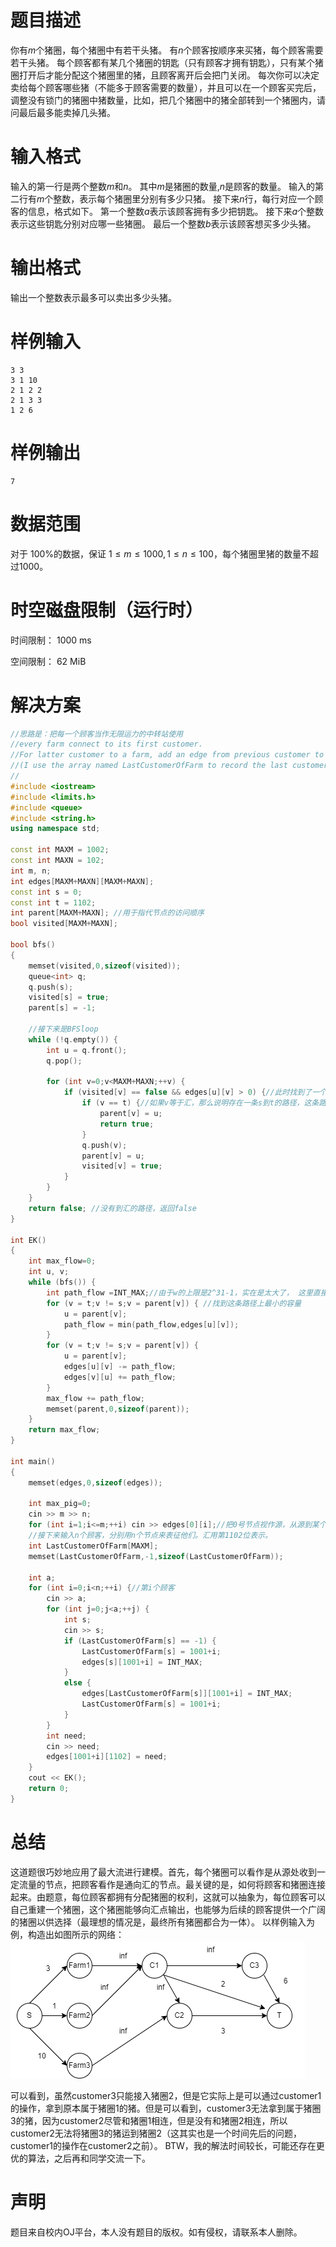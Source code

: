 # 题目描述
你有$m$个猪圈，每个猪圈中有若干头猪。 有$n$个顾客按顺序来买猪，每个顾客需要若干头猪。 每个顾客都有某几个猪圈的钥匙（只有顾客才拥有钥匙），只有某个猪圈打开后才能分配这个猪圈里的猪，且顾客离开后会把门关闭。
每次你可以决定卖给每个顾客哪些猪（不能多于顾客需要的数量），并且可以在一个顾客买完后，调整没有锁门的猪圈中猪数量，比如，把几个猪圈中的猪全部转到一个猪圈内，请问最后最多能卖掉几头猪。

# 输入格式
输入的第一行是两个整数$m$和$n$。 其中$m$是猪圈的数量,$n$是顾客的数量。
输入的第二行有$m$个整数，表示每个猪圈里分别有多少只猪。
接下来$n$行，每行对应一个顾客的信息，格式如下。
第一个整数$a$表示该顾客拥有多少把钥匙。
接下来$a$个整数表示这些钥匙分别对应哪一些猪圈。
最后一个整数$b$表示该顾客想买多少头猪。

# 输出格式
输出一个整数表示最多可以卖出多少头猪。

# 样例输入
```
3 3
3 1 10
2 1 2 2
2 1 3 3
1 2 6
```
# 样例输出
```
7
```
# 数据范围
对于 100%的数据，保证 $1\leq m \leq 1000, 1 \leq n \leq 100$，每个猪圈里猪的数量不超过$1000$。

# 时空磁盘限制（运行时）
时间限制： 1000 ms

空间限制： 62 MiB
# 解决方案
```cpp
//思路是：把每一个顾客当作无限运力的中转站使用
//every farm connect to its first customer. 
//For latter customer to a farm, add an edge from previous customer to him with capacity INT_MAX
//(I use the array named LastCustomerOfFarm to record the last customer)
//
#include <iostream>
#include <limits.h>
#include <queue>
#include <string.h>
using namespace std;
 
const int MAXM = 1002;
const int MAXN = 102;
int m, n;
int edges[MAXM+MAXN][MAXM+MAXN];
const int s = 0;
const int t = 1102;
int parent[MAXM+MAXN]; //用于指代节点的访问顺序
bool visited[MAXM+MAXN];

bool bfs()
{
    memset(visited,0,sizeof(visited));
    queue<int> q;
    q.push(s);
    visited[s] = true;
    parent[s] = -1;

    //接下来是BFSloop
    while (!q.empty()) {
        int u = q.front();
        q.pop();

        for (int v=0;v<MAXM+MAXN;++v) {
            if (visited[v] == false && edges[u][v] > 0) {//此时找到了一个可以更新距离信息的节点
                if (v == t) {//如果v等于汇，那么说明存在一条s到t的路径，这条路径被parent数组记录下来了。只需返回即可。
                    parent[v] = u;
                    return true;
                }
                q.push(v);
                parent[v] = u;
                visited[v] = true;
            }
        }
    }
    return false; //没有到汇的路径，返回false
}

int EK()
{
    int max_flow=0;
    int u, v;
    while (bfs()) {
        int path_flow =INT_MAX;//由于w的上限是2^31-1，实在是太大了， 这里直接调用limits库的INT_MAX
        for (v = t;v != s;v = parent[v]) { //找到这条路径上最小的容量
            u = parent[v];
            path_flow = min(path_flow,edges[u][v]);
        }
        for (v = t;v != s;v = parent[v]) {
            u = parent[v];
            edges[u][v] -= path_flow;
            edges[v][u] += path_flow;
        }
        max_flow += path_flow;
        memset(parent,0,sizeof(parent));
    }
    return max_flow;
}

int main()
{
    memset(edges,0,sizeof(edges));
    
    int max_pig=0;
    cin >> m >> n;
    for (int i=1;i<=m;++i) cin >> edges[0][i];//把0号节点视作源，从源到某个点代表猪圈的猪数
    //接下来输入n个顾客，分别用n个节点来表征他们。汇用第1102位表示。
    int LastCustomerOfFarm[MAXM];
    memset(LastCustomerOfFarm,-1,sizeof(LastCustomerOfFarm));

    int a;
    for (int i=0;i<n;++i) {//第i个顾客
        cin >> a;
        for (int j=0;j<a;++j) {
            int s;
            cin >> s;
            if (LastCustomerOfFarm[s] == -1) {
                LastCustomerOfFarm[s] = 1001+i;
                edges[s][1001+i] = INT_MAX;
            }
            else {
                edges[LastCustomerOfFarm[s]][1001+i] = INT_MAX;
                LastCustomerOfFarm[s] = 1001+i;
            }
        }
        int need;
        cin >> need;
        edges[1001+i][1102] = need;
    }
    cout << EK();
    return 0;
}
```
# 总结
这道题很巧妙地应用了最大流进行建模。首先，每个猪圈可以看作是从源处收到一定流量的节点，把顾客看作是通向汇的节点。最关键的是，如何将顾客和猪圈连接起来。由题意，每位顾客都拥有分配猪圈的权利，这就可以抽象为，每位顾客可以自己重建一个猪圈，这个猪圈能够向汇点输出，也能够为后续的顾客提供一个广阔的猪圈以供选择（最理想的情况是，最终所有猪圈都合为一体）。
以样例输入为例，构造出如图所示的网络：
![link](./example.png)

可以看到，虽然customer3只能接入猪圈2，但是它实际上是可以通过customer1的操作，拿到原本属于猪圈1的猪。但是可以看到，customer3无法拿到属于猪圈3的猪，因为customer2尽管和猪圈1相连，但是没有和猪圈2相连，所以customer2无法将猪圈3的猪运到猪圈2（这其实也是一个时间先后的问题，customer1的操作在customer2之前）。
BTW，我的解法时间较长，可能还存在更优的算法，之后再和同学交流一下。
# 声明
题目来自校内OJ平台，本人没有题目的版权。如有侵权，请联系本人删除。
